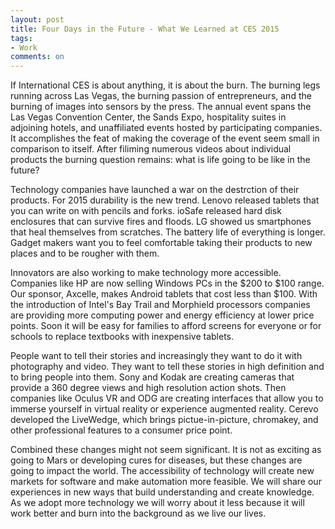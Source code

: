 ```yaml
---
layout: post
title: Four Days in the Future - What We Learned at CES 2015
tags: 
- Work
comments: on
---
```

If International CES is about anything, it is about the burn. The burning legs running across Las Vegas, the burning passion of entrepreneurs, and the burning of images into sensors by the press. The annual event spans the Las Vegas Convention Center, the Sands Expo, hospitality suites in adjoining hotels, and unaffiliated events hosted by participating companies. It accomplishes the feat of making the coverage of the event seem small in comparison to itself. After filiming numerous videos about individual products the burning question remains: what is life going to be like in the future?

Technology companies have launched a war on the destrction of their products. For 2015 durability is the new trend. Lenovo released tablets that you can write on with pencils and forks. ioSafe released hard disk enclosures that can survive fires and floods. LG showed us smartphones that heal themselves from scratches. The battery life of everything is longer. Gadget makers want you to feel comfortable taking their products to new places and to be rougher with them.

Innovators are also working to make technology more accessible. Companies like HP are now selling Windows PCs in the $200 to $100 range. Our sponsor, Axcelle, makes Android tablets that cost less than $100. With the introduction of Intel's Bay Trail and Morphield processors companies are providing more computing power and energy efficiency at lower price points. Soon it will be easy for families to afford screens for everyone or for schools to replace textbooks with inexpensive tablets. 

People want to tell their stories and increasingly they want to do it with photography and video. They want to tell these stories in high definition and to bring people into them. Sony and Kodak are creating cameras that provide a 360 degree views and high resolution action shots. Then companies like Oculus VR and ODG are creating interfaces that allow you to immerse yourself in virtual reality or experience augmented reality. Cerevo developed the LiveWedge, which brings pictue-in-picture, chromakey, and other professional features to a consumer price point. 

Combined these changes might not seem significant. It is not as exciting as going to Mars or developing cures for diseases, but these changes are going to impact the world. The accessibility of technology will create new markets for software and make automation more feasible. We will share our experiences in new ways that build understanding and create knowledge. As we adopt more technology we will worry about it less because it will work better and burn into the background as we live our lives.